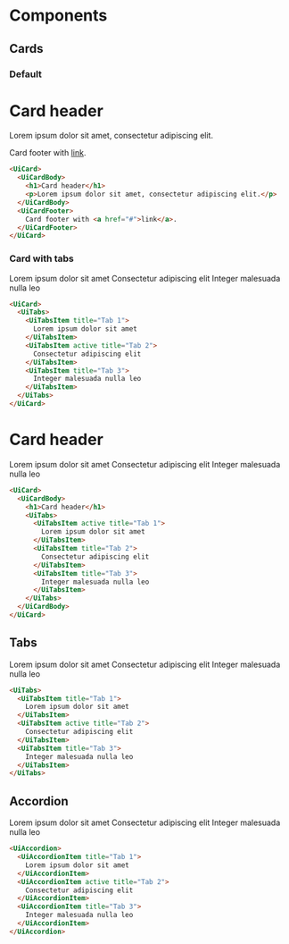 # Components

## Cards

### Default

<div class="custom example-pattern"> 
<UiCard>
  <UiCardBody>
  <h1>Card header</h1>
  <p>Lorem ipsum dolor sit amet, consectetur adipiscing elit.</p>
  </UiCardBody>
  <UiCardFooter>Card footer with <a href="#">link</a>.</UiCardFooter>
</UiCard>
</div>


```html
<UiCard>
  <UiCardBody>
    <h1>Card header</h1>
    <p>Lorem ipsum dolor sit amet, consectetur adipiscing elit.</p>
  </UiCardBody>
  <UiCardFooter>
    Card footer with <a href="#">link</a>.
  </UiCardFooter>
</UiCard>
```


### Card with tabs

<div class="custom example-pattern"> 
<UiCard>
  <UiTabs>
  <UiTabsItem title="Tab 1">Lorem ipsum dolor sit amet</UiTabsItem>
  <UiTabsItem active title="Tab 2">Consectetur adipiscing elit</UiTabsItem>
  <UiTabsItem title="Tab 3">Integer malesuada nulla leo</UiTabsItem>
  </UiTabs>
</UiCard>
</div>

```html
<UiCard>
  <UiTabs>
    <UiTabsItem title="Tab 1">
      Lorem ipsum dolor sit amet
    </UiTabsItem>
    <UiTabsItem active title="Tab 2">
      Consectetur adipiscing elit
    </UiTabsItem>
    <UiTabsItem title="Tab 3">
      Integer malesuada nulla leo
    </UiTabsItem>
  </UiTabs>
</UiCard>
```

<div class="custom example-pattern"> 
<UiCard>
  <UiCardBody>
  <h1>Card header</h1>
  <UiTabs>
  <UiTabsItem title="Tab 1">Lorem ipsum dolor sit amet</UiTabsItem>
  <UiTabsItem title="Tab 2">Consectetur adipiscing elit</UiTabsItem>
  <UiTabsItem title="Tab 3">Integer malesuada nulla leo</UiTabsItem>
  </UiTabs>
  </UiCardBody>
</UiCard>
</div>

```html
<UiCard>
  <UiCardBody>
    <h1>Card header</h1>
    <UiTabs>
      <UiTabsItem active title="Tab 1">
        Lorem ipsum dolor sit amet
      </UiTabsItem>
      <UiTabsItem title="Tab 2">
        Consectetur adipiscing elit
      </UiTabsItem>
      <UiTabsItem title="Tab 3">
        Integer malesuada nulla leo
      </UiTabsItem>
    </UiTabs>
  </UiCardBody>
</UiCard>
```

## Tabs
<div class="custom"> 
  
<UiTabs>
  <UiTabsItem title="Tab 1">Lorem ipsum dolor sit amet</UiTabsItem>
  <UiTabsItem active title="Tab 2">Consectetur adipiscing elit</UiTabsItem>
  <UiTabsItem title="Tab 3">Integer malesuada nulla leo</UiTabsItem>
</UiTabs>
</div>


```html
<UiTabs>
  <UiTabsItem title="Tab 1">
    Lorem ipsum dolor sit amet
  </UiTabsItem>
  <UiTabsItem active title="Tab 2">
    Consectetur adipiscing elit
  </UiTabsItem>
  <UiTabsItem title="Tab 3">
    Integer malesuada nulla leo
  </UiTabsItem>
</UiTabs>
```


## Accordion
<div class="custom"> 
<UiAccordion>
  <UiAccordionItem title="Tab 1">Lorem ipsum dolor sit amet</UiAccordionItem>
  <UiAccordionItem active title="Tab 2">Consectetur adipiscing elit</UiAccordionItem>
  <UiAccordionItem title="Tab 3">Integer malesuada nulla leo</UiAccordionItem>
</UiAccordion>
</div>


```html
<UiAccordion>
  <UiAccordionItem title="Tab 1">
    Lorem ipsum dolor sit amet
  </UiAccordionItem>
  <UiAccordionItem active title="Tab 2">
    Consectetur adipiscing elit
  </UiAccordionItem>
  <UiAccordionItem title="Tab 3">
    Integer malesuada nulla leo
  </UiAccordionItem>
</UiAccordion>
```

